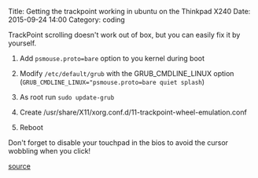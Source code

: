 Title: Getting the trackpoint working in ubuntu on the Thinkpad X240
Date: 2015-09-24 14:00
Category: coding


TrackPoint scrolling doesn't work out of box, but you can easily fix it by yourself.

1) Add `psmouse.proto=bare` option to you kernel during boot

2) Modify `/etc/default/grub` with the GRUB_CMDLINE_LINUX option (`GRUB_CMDLINE_LINUX="psmouse.proto=bare quiet splash`)

3) As root run `sudo update-grub`

4) Create /usr/share/X11/xorg.conf.d/11-trackpoint-wheel-emulation.conf

<script src="https://gist.github.com/0atman/b08bee673d6381d7f1f2.js"></script>

5) Reboot

Don't forget to disable your touchpad in the bios to avoid the cursor wobbling when you click!

[source](https://ask.fedoraproject.org/en/question/46089/x240-scroll-with-trackpoint-and-use-fingerprint-reader/)
